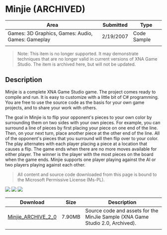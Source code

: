 # Minjie (ARCHIVED)

|Area|Submitted|Type|
|-|-|-|
Games: 3D Graphics, Games: Audio, Games: Gameplay|2/19/2007|Code Sample
||||

> Note: This item is no longer supported. It may demonstrate techniques that are no longer valid in current versions of XNA Game Studio. The item is archived here, but will not be updated.

## Description

Minjie is a complete XNA Game Studio game. The project comes ready to compile and run. It is easy to customize with a little bit of C# programming. You are free to use the source code as the basis for your own game projects, and to share your work with others.

The goal in Minjie is to flip your opponent's pieces to your own color by surrounding them on two sides with your own pieces. For example, you can surround a line of pieces by first placing your piece on one end of the line. Then, on your next turn, place another piece at the other end of the line. All of the opponent's pieces that you surround will then flip over to your color. The play alternates with each player placing a piece at a location that causes a flip. The game ends when there are no more moves available for either player. The winner is the player with the most pieces on the board when the game ends. Minjie supports one player playing against the AI or two players playing against each other.

> All content and source code downloaded from this page is bound to the Microsoft Permissive License (Ms-PL).

![](https://github.com/simondarksidej/XNAGameStudio/blob/master/Images/XNA_Minjie_01_small.jpg?raw=true)
![](https://github.com/simondarksidej/XNAGameStudio/blob/master/Images/XNA_Minjie_02_small.jpg?raw=true)
![](https://github.com/simondarksidej/XNAGameStudio/blob/master/Images/XNA_Minjie_03_small.jpg?raw=true)

Download | Size | Description
---|---|---|
[Minjie_ARCHIVE_2_0](https://github.com/simondarksidej/XNAGameStudio/tree/master/Samples/Minjie_ARCHIVE_2_0) | 7.90MB | Source code and assets for the MinJie Sample (XNA Game Studio 2.0, Archived).
||||
